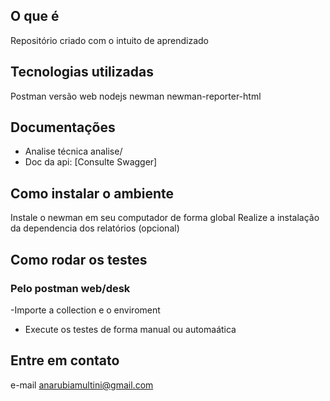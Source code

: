 ## O que é 

Repositório criado com o intuito de aprendizado

## Tecnologias utilizadas 

Postman versão web 
nodejs
newman 
newman-reporter-html 

## Documentações 

- Analise técnica analise/
- Doc da api: [Consulte Swagger]

## Como instalar o ambiente

Instale o newman em seu computador de forma global
Realize a instalação da dependencia dos relatórios (opcional)

## Como rodar os testes 
### Pelo postman web/desk 
-Importe a collection e o enviroment 
- Execute os testes de forma manual ou automaática 

## Entre em contato

e-mail anarubiamultini@gmail.com
